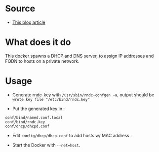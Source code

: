 # Source

* [This blog article](https://blog.bigdinosaur.org/running-bind9-and-isc-dhcp/)

# What does it do

This docker spawns a DHCP and DNS server, to assign IP addresses and FQDN to hosts on a private network.

# Usage

* Generate rndc-key with `/usr/sbin/rndc-confgen -a`, output should be `wrote key file "/etc/bind/rndc.key"`


* Put the generated key in :

```
conf/bind/named.conf.local
conf/bind/rndc.key
conf/dhcp/dhcpd.conf
```

* Edit `config/dhcp/dhcp.conf` to add hosts w/ MAC address .

* Start the Docker with `--net=host`.
